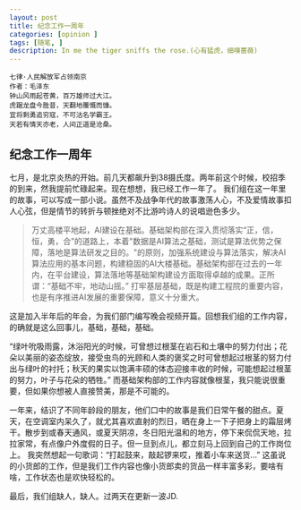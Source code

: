 ```yaml
---
layout: post
title: 纪念工作一周年
categories: [opinion ]
tags: [随笔, ]
description: In me the tiger sniffs the rose.(心有猛虎，细嗅蔷薇)
---
```


    
    七律·人民解放军占领南京
    作者：毛泽东
    钟山风雨起苍黄，百万雄师过大江。
    虎踞龙盘今胜昔，天翻地覆慨而慷。
    宜将剩勇追穷寇，不可沽名学霸王。
    天若有情天亦老，人间正道是沧桑。

## 纪念工作一周年

七月，是北京炎热的开始。前几天都飙升到38摄氏度。两年前这个时候，校招季的到来，然我提前忙碌起来。现在想想，我已经工作一年了。
我们组在这一年里的故事，可以写成一部小说。虽然不及战争年代的故事激荡人心，不及爱情故事扣人心弦，但是情节的转折与顿挫绝对不比游吟诗人的说唱逊色多少。

> 万丈高楼平地起，AI建设在基础。基础架构部在深入贯彻落实“正，信，恒，勇，合”的道路上，本着"数据是AI算法之基础，测试是算法优势之保障，落地是算法研发之目的。"的原则，加强系统建设与算法落实，解决AI算法应用的基本问题，构建稳固的AI大楼基础。基础架构部在过去的一年内，在平台建设，算法落地等基础架构建设方面取得卓越的成果。正所谓：“基础不牢，地动山摇。” 打牢基层基础，既是构建工程院的重要内容，也是有序推进AI发展的重要保障，意义十分重大。

这是加入半年后的年会，为我们部门编写晚会视频开篇。回想我们组的工作内容，的确就是这么回事儿，基础，基础，基础。

“绿叶吮吸雨露，沐浴阳光的时候，可曾想过根茎在岩石和土壤中的努力付出；花朵以美丽的姿态绽放，接受虫鸟的光顾和人类的褒奖之时可曾想起过根茎的努力付出与绿叶的衬托；秋天的果实以饱满丰硕的体态迎接丰收的时候，可能想起过根茎的努力，叶子与花朵的牺牲。” 而基础架构部的工作内容就像根茎，我只能说很重要，但如果你想被人直接赞美，那是不可能的。

一年来，结识了不同年龄段的朋友，他们口中的故事是我们日常午餐的甜点。夏天，在空调室内呆久了，就尤其喜欢直射的烈日，晒在身上一下子把身上的霜层烤干。散步到或春天通风，或夏天阴凉，冬日阳光温和的地方，停下来侃侃天地，拉拉家常，有点像户外度假的日子。但一旦到点儿，都立刻马上回到自己的工作岗位上。
我突然想起一句歌词：“打起鼓来，敲起锣来哎，推着小车来送货...” 这虽说的小货郎的工作，但是我们工作内容也像小货郎卖的货品一样丰富多彩，要啥有啥，工作状态也是欢快轻松的。


最后，我们组缺人，缺人。过两天在更新一波JD.


<!-- AI火爆之初，爆炒概念，报告AI，便可获得巨额资本。然投资人是学过遗传学的，"是骡子是马，拉出来遛遛"，真的跑起来之后发现，之前是有点发热了。但起飞容易落地难。问苍茫大地，谁主沉浮？多少公司死在了落地的路上，只能忆往昔峥嵘岁月。而我们能不能继续在这惊涛骇浪中继续顺利前行呢？ -->
